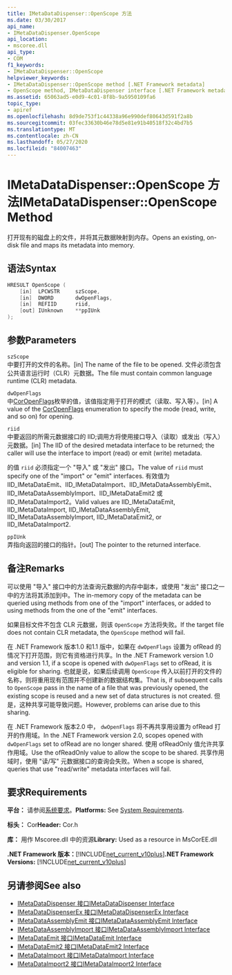 ```yaml
---
title: IMetaDataDispenser::OpenScope 方法
ms.date: 03/30/2017
api_name:
- IMetaDataDispenser.OpenScope
api_location:
- mscoree.dll
api_type:
- COM
f1_keywords:
- IMetaDataDispenser::OpenScope
helpviewer_keywords:
- IMetaDataDispenser::OpenScope method [.NET Framework metadata]
- OpenScope method, IMetaDataDispenser interface [.NET Framework metadata]
ms.assetid: 65063ad5-e0d9-4c01-8f8b-9a5950109fa6
topic_type:
- apiref
ms.openlocfilehash: 8d9de753f1c44338a96e990def80643d591f2a8b
ms.sourcegitcommit: 03fec33630b46e78d5e81e91b40518f32c4bd7b5
ms.translationtype: MT
ms.contentlocale: zh-CN
ms.lasthandoff: 05/27/2020
ms.locfileid: "84007463"
---
```

# <a name="imetadatadispenseropenscope-method"></a><span data-ttu-id="57818-102">IMetaDataDispenser::OpenScope 方法</span><span class="sxs-lookup"><span data-stu-id="57818-102">IMetaDataDispenser::OpenScope Method</span></span>
<span data-ttu-id="57818-103">打开现有的磁盘上的文件，并将其元数据映射到内存。</span><span class="sxs-lookup"><span data-stu-id="57818-103">Opens an existing, on-disk file and maps its metadata into memory.</span></span>  
  
## <a name="syntax"></a><span data-ttu-id="57818-104">语法</span><span class="sxs-lookup"><span data-stu-id="57818-104">Syntax</span></span>  
  
```cpp  
HRESULT OpenScope (  
    [in]  LPCWSTR     szScope,
    [in]  DWORD       dwOpenFlags,
    [in]  REFIID      riid,
    [out] IUnknown    **ppIUnk  
);  
```  
  
## <a name="parameters"></a><span data-ttu-id="57818-105">参数</span><span class="sxs-lookup"><span data-stu-id="57818-105">Parameters</span></span>  
 `szScope`  
 <span data-ttu-id="57818-106">中要打开的文件的名称。</span><span class="sxs-lookup"><span data-stu-id="57818-106">[in] The name of the file to be opened.</span></span> <span data-ttu-id="57818-107">文件必须包含公共语言运行时（CLR）元数据。</span><span class="sxs-lookup"><span data-stu-id="57818-107">The file must contain common language runtime (CLR) metadata.</span></span>  
  
 `dwOpenFlags`  
 <span data-ttu-id="57818-108">中[CorOpenFlags](coropenflags-enumeration.md)枚举的值，该值指定用于打开的模式（读取、写入等）。</span><span class="sxs-lookup"><span data-stu-id="57818-108">[in] A value of the [CorOpenFlags](coropenflags-enumeration.md) enumeration to specify the mode (read, write, and so on) for opening.</span></span>  
  
 `riid`  
 <span data-ttu-id="57818-109">中要返回的所需元数据接口的 IID;调用方将使用接口导入（读取）或发出（写入）元数据。</span><span class="sxs-lookup"><span data-stu-id="57818-109">[in] The IID of the desired metadata interface to be returned; the caller will use the interface to import (read) or emit (write) metadata.</span></span>  
  
 <span data-ttu-id="57818-110">的值 `riid` 必须指定一个 "导入" 或 "发出" 接口。</span><span class="sxs-lookup"><span data-stu-id="57818-110">The value of `riid` must specify one of the "import" or "emit" interfaces.</span></span> <span data-ttu-id="57818-111">有效值为 IID_IMetaDataEmit、IID_IMetaDataImport、IID_IMetaDataAssemblyEmit、IID_IMetaDataAssemblyImport、IID_IMetaDataEmit2 或 IID_IMetaDataImport2。</span><span class="sxs-lookup"><span data-stu-id="57818-111">Valid values are IID_IMetaDataEmit, IID_IMetaDataImport, IID_IMetaDataAssemblyEmit, IID_IMetaDataAssemblyImport, IID_IMetaDataEmit2, or IID_IMetaDataImport2.</span></span>  
  
 `ppIUnk`  
 <span data-ttu-id="57818-112">弄指向返回的接口的指针。</span><span class="sxs-lookup"><span data-stu-id="57818-112">[out] The pointer to the returned interface.</span></span>  
  
## <a name="remarks"></a><span data-ttu-id="57818-113">备注</span><span class="sxs-lookup"><span data-stu-id="57818-113">Remarks</span></span>  
 <span data-ttu-id="57818-114">可以使用 "导入" 接口中的方法查询元数据的内存中副本，或使用 "发出" 接口之一中的方法将其添加到中。</span><span class="sxs-lookup"><span data-stu-id="57818-114">The in-memory copy of the metadata can be queried using methods from one of the "import" interfaces, or added to using methods from the one of the "emit" interfaces.</span></span>  
  
 <span data-ttu-id="57818-115">如果目标文件不包含 CLR 元数据，则该 `OpenScope` 方法将失败。</span><span class="sxs-lookup"><span data-stu-id="57818-115">If the target file does not contain CLR metadata, the `OpenScope` method will fail.</span></span>  
  
 <span data-ttu-id="57818-116">在 .NET Framework 版本1.0 和1.1 版中，如果在 `dwOpenFlags` 设置为 ofRead 的情况下打开范围，则它有资格进行共享。</span><span class="sxs-lookup"><span data-stu-id="57818-116">In the .NET Framework version 1.0 and version 1.1, if a scope is opened with `dwOpenFlags` set to ofRead, it is eligible for sharing.</span></span> <span data-ttu-id="57818-117">也就是说，如果后续调用 `OpenScope` 传入以前打开的文件的名称，则将重用现有范围并不创建新的数据结构集。</span><span class="sxs-lookup"><span data-stu-id="57818-117">That is, if subsequent calls to `OpenScope` pass in the name of a file that was previously opened, the existing scope is reused and a new set of data structures is not created.</span></span> <span data-ttu-id="57818-118">但是，这种共享可能导致问题。</span><span class="sxs-lookup"><span data-stu-id="57818-118">However, problems can arise due to this sharing.</span></span>  
  
 <span data-ttu-id="57818-119">在 .NET Framework 版本2.0 中， `dwOpenFlags` 将不再共享用设置为 ofRead 打开的作用域。</span><span class="sxs-lookup"><span data-stu-id="57818-119">In the .NET Framework version 2.0, scopes opened with `dwOpenFlags` set to ofRead are no longer shared.</span></span> <span data-ttu-id="57818-120">使用 ofReadOnly 值允许共享作用域。</span><span class="sxs-lookup"><span data-stu-id="57818-120">Use the ofReadOnly value to allow the scope to be shared.</span></span> <span data-ttu-id="57818-121">共享作用域时，使用 "读/写" 元数据接口的查询会失败。</span><span class="sxs-lookup"><span data-stu-id="57818-121">When a scope is shared, queries that use "read/write" metadata interfaces will fail.</span></span>  
  
## <a name="requirements"></a><span data-ttu-id="57818-122">要求</span><span class="sxs-lookup"><span data-stu-id="57818-122">Requirements</span></span>  
 <span data-ttu-id="57818-123">**平台：** 请参阅[系统要求](../../get-started/system-requirements.md)。</span><span class="sxs-lookup"><span data-stu-id="57818-123">**Platforms:** See [System Requirements](../../get-started/system-requirements.md).</span></span>  
  
 <span data-ttu-id="57818-124">**标头：** Cor</span><span class="sxs-lookup"><span data-stu-id="57818-124">**Header:** Cor.h</span></span>  
  
 <span data-ttu-id="57818-125">**库：** 用作 Mscoree.dll 中的资源</span><span class="sxs-lookup"><span data-stu-id="57818-125">**Library:** Used as a resource in MsCorEE.dll</span></span>  
  
 <span data-ttu-id="57818-126">**.NET Framework 版本：**[!INCLUDE[net_current_v10plus](../../../../includes/net-current-v10plus-md.md)]</span><span class="sxs-lookup"><span data-stu-id="57818-126">**.NET Framework Versions:** [!INCLUDE[net_current_v10plus](../../../../includes/net-current-v10plus-md.md)]</span></span>  
  
## <a name="see-also"></a><span data-ttu-id="57818-127">另请参阅</span><span class="sxs-lookup"><span data-stu-id="57818-127">See also</span></span>

- [<span data-ttu-id="57818-128">IMetaDataDispenser 接口</span><span class="sxs-lookup"><span data-stu-id="57818-128">IMetaDataDispenser Interface</span></span>](imetadatadispenser-interface.md)
- [<span data-ttu-id="57818-129">IMetaDataDispenserEx 接口</span><span class="sxs-lookup"><span data-stu-id="57818-129">IMetaDataDispenserEx Interface</span></span>](imetadatadispenserex-interface.md)
- [<span data-ttu-id="57818-130">IMetaDataAssemblyEmit 接口</span><span class="sxs-lookup"><span data-stu-id="57818-130">IMetaDataAssemblyEmit Interface</span></span>](imetadataassemblyemit-interface.md)
- [<span data-ttu-id="57818-131">IMetaDataAssemblyImport 接口</span><span class="sxs-lookup"><span data-stu-id="57818-131">IMetaDataAssemblyImport Interface</span></span>](imetadataassemblyimport-interface.md)
- [<span data-ttu-id="57818-132">IMetaDataEmit 接口</span><span class="sxs-lookup"><span data-stu-id="57818-132">IMetaDataEmit Interface</span></span>](imetadataemit-interface.md)
- [<span data-ttu-id="57818-133">IMetaDataEmit2 接口</span><span class="sxs-lookup"><span data-stu-id="57818-133">IMetaDataEmit2 Interface</span></span>](imetadataemit2-interface.md)
- [<span data-ttu-id="57818-134">IMetaDataImport 接口</span><span class="sxs-lookup"><span data-stu-id="57818-134">IMetaDataImport Interface</span></span>](imetadataimport-interface.md)
- [<span data-ttu-id="57818-135">IMetaDataImport2 接口</span><span class="sxs-lookup"><span data-stu-id="57818-135">IMetaDataImport2 Interface</span></span>](imetadataimport2-interface.md)
